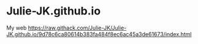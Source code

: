 # Julie-JK.github.io
My web
https://raw.githack.com/Julie-JK/Julie-JK.github.io/9d78c6ca80614b383fa484f8ec6ac45a3de61673/index.html
